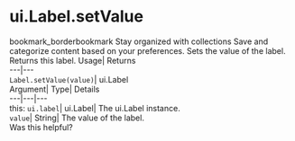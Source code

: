  
#  ui.Label.setValue 
bookmark_borderbookmark Stay organized with collections  Save and categorize content based on your preferences.
Sets the value of the label. 
Returns this label.
Usage| Returns  
---|---  
`Label.setValue(value)`| ui.Label  
Argument| Type| Details  
---|---|---  
this: `ui.label`| ui.Label| The ui.Label instance.  
`value`| String| The value of the label.  
Was this helpful?
